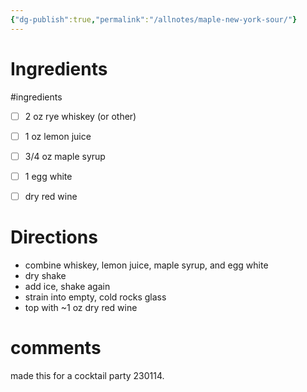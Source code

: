 ```yaml
---
{"dg-publish":true,"permalink":"/allnotes/maple-new-york-sour/"}
---
```




# Ingredients
#ingredients 
* [ ] 2 oz rye whiskey (or other)
* [ ] 1 oz lemon juice
* [ ] 3/4 oz maple syrup
* [ ] 1 egg white
* [ ] dry red wine


# Directions

 - combine whiskey, lemon juice, maple syrup, and egg white
 - dry shake
 - add ice, shake again
 - strain into empty, cold rocks glass
 - top with ~1 oz dry red wine

# comments

made this for a cocktail party 230114.